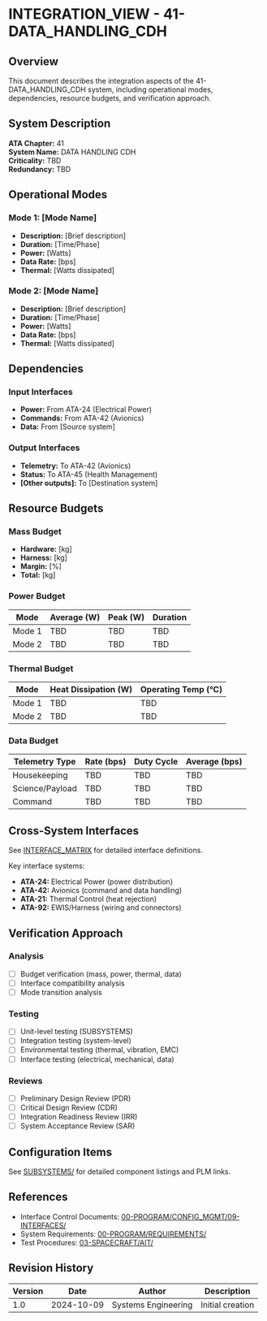 # INTEGRATION_VIEW - 41-DATA_HANDLING_CDH

## Overview

This document describes the integration aspects of the 41-DATA_HANDLING_CDH system, including operational modes, dependencies, resource budgets, and verification approach.

## System Description

**ATA Chapter:** 41  
**System Name:** DATA HANDLING CDH  
**Criticality:** TBD  
**Redundancy:** TBD

## Operational Modes

### Mode 1: [Mode Name]
- **Description:** [Brief description]
- **Duration:** [Time/Phase]
- **Power:** [Watts]
- **Data Rate:** [bps]
- **Thermal:** [Watts dissipated]

### Mode 2: [Mode Name]
- **Description:** [Brief description]
- **Duration:** [Time/Phase]
- **Power:** [Watts]
- **Data Rate:** [bps]
- **Thermal:** [Watts dissipated]

## Dependencies

### Input Interfaces
- **Power:** From ATA-24 (Electrical Power)
- **Commands:** From ATA-42 (Avionics)
- **Data:** From [Source system]

### Output Interfaces
- **Telemetry:** To ATA-42 (Avionics)
- **Status:** To ATA-45 (Health Management)
- **[Other outputs]:** To [Destination system]

## Resource Budgets

### Mass Budget
- **Hardware:** [kg]
- **Harness:** [kg]
- **Margin:** [%]
- **Total:** [kg]

### Power Budget
| Mode | Average (W) | Peak (W) | Duration |
|------|-------------|----------|----------|
| Mode 1 | TBD | TBD | TBD |
| Mode 2 | TBD | TBD | TBD |

### Thermal Budget
| Mode | Heat Dissipation (W) | Operating Temp (°C) |
|------|---------------------|---------------------|
| Mode 1 | TBD | TBD |
| Mode 2 | TBD | TBD |

### Data Budget
| Telemetry Type | Rate (bps) | Duty Cycle | Average (bps) |
|----------------|------------|------------|---------------|
| Housekeeping | TBD | TBD | TBD |
| Science/Payload | TBD | TBD | TBD |
| Command | TBD | TBD | TBD |

## Cross-System Interfaces

See [INTERFACE_MATRIX](./INTERFACE_MATRIX/) for detailed interface definitions.

Key interface systems:
- **ATA-24:** Electrical Power (power distribution)
- **ATA-42:** Avionics (command and data handling)
- **ATA-21:** Thermal Control (heat rejection)
- **ATA-92:** EWIS/Harness (wiring and connectors)

## Verification Approach

### Analysis
- [ ] Budget verification (mass, power, thermal, data)
- [ ] Interface compatibility analysis
- [ ] Mode transition analysis

### Testing
- [ ] Unit-level testing (SUBSYSTEMS)
- [ ] Integration testing (system-level)
- [ ] Environmental testing (thermal, vibration, EMC)
- [ ] Interface testing (electrical, mechanical, data)

### Reviews
- [ ] Preliminary Design Review (PDR)
- [ ] Critical Design Review (CDR)
- [ ] Integration Readiness Review (IRR)
- [ ] System Acceptance Review (SAR)

## Configuration Items

See [SUBSYSTEMS/](./SUBSYSTEMS/) for detailed component listings and PLM links.

## References

- Interface Control Documents: [00-PROGRAM/CONFIG_MGMT/09-INTERFACES/](../../../../../../../../../00-PROGRAM/CONFIG_MGMT/09-INTERFACES/)
- System Requirements: [00-PROGRAM/REQUIREMENTS/](../../../../../../../../../00-PROGRAM/REQUIREMENTS/)
- Test Procedures: [03-SPACECRAFT/AIT/](../../../../../../../AIT/)

## Revision History

| Version | Date | Author | Description |
|---------|------|--------|-------------|
| 1.0 | 2024-10-09 | Systems Engineering | Initial creation |
